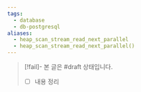 ```yaml
---
tags:
  - database
  - db-postgresql
aliases:
  - heap_scan_stream_read_next_parallel
  - heap_scan_stream_read_next_parallel()
---
```

> [!fail]- 본 글은 #draft 상태입니다.
> - [ ] 내용 정리